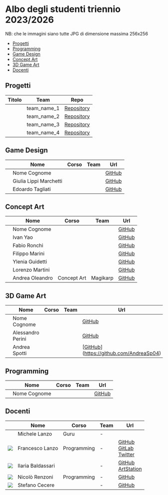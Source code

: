 # Albo degli studenti triennio 2023/2026
NB: che le immagini siano tutte JPG di dimensione massima 256x256 

- [Progetti](#progetti)
- [Programming](#programming)
- [Game Design](#game-design)
- [Concept Art](#concept-art)
- [3D Game Art](#3d-game-art)
- [Docenti](#docenti)

## Progetti
| Titolo | Team | Repo |
|---|---|---|
|  | team_name_1 | [Repository](https://github.com/TheSignAcademy/) |
|  | team_name_2 | [Repository](https://github.com/TheSignAcademy/) |
|  | team_name_3 | [Repository](https://github.com/TheSignAcademy/) |
|  | team_name_4 | [Repository](https://github.com/TheSignAcademy/) |

## Game Design
|   | Nome | Corso | Team | Url |
|:---:|---|---|---|---|
| | Nome Cognome |  |  | [GitHub]() |
| | Giulia Lippi Marchetti |  |  | [GitHub]() |
| | Edoardo Tagliati |  |  | [GitHub]() |



## Concept Art
|   | Nome | Corso | Team | Url |
|:---:|---|---|---|---|
| | Nome Cognome |  |  | [GitHub]() |
| | Ivan Yao |  |  | [GitHub]() |
| | Fabio Ronchi |  |  | [GitHub]() |
| | Filippo Marini |  |  | [GitHub]() |
| | Ylenia Guidetti |  |  | [GitHub]() |
| | Lorenzo Martini |  |  | [GitHub]() |
| | Andrea Oleandro | Concept Art | Magikarp | [GitHub](https://github.com/AndreaOleandro) |

## 3D Game Art
|   | Nome | Corso | Team | Url |
|:---:|---|---|---|---|
| | Nome Cognome |  |  | [GitHub]() |
| | Alessandro Perini |  |  | [GitHub]() |
| | Andrea Spotti |  |  | [[GitHub]()](https://github.com/AndreaSp04) |

## Programming
|   | Nome | Corso | Team | Url |
|:---:|---|---|---|---|
| | Nome Cognome |  |  | [GitHub]() |


## Docenti
|   | Nome | Corso | Team | Url |
|:---:|---|---|---|---|
| | Michele Lanzo | Guru | - | |
| ![](./data/FrancescoLanzo/avatar-lanzo-bn-256.jpg) | Francesco Lanzo | Programming | - | [GitHub](https://github.com/franz0) </br> [GitLab](https://gitlab.com/franzo) </br>[Twitter](https://twitter.com/develoop_)|
| ![](./data/IlariaBaldassari/IlariaBaldassari.jpg) | Ilaria Baldassari | | - | [GitHub](https://github.com/SheiraFenix) </br> [ArtStation](https://www.artstation.com/sheirafenix)|
| ![](./data/NicoloRenzoni/NicoloRenzoni.jpg) | Nicolò Renzoni | Programming | - | [GitHub](https://github.com/KlausRenzo)|
| ![](./data/StefanoCecere/StefanoCecere.jpg) | Stefano Cecere | | - | [GitHub](https://github.com/StefanoCecere)|
